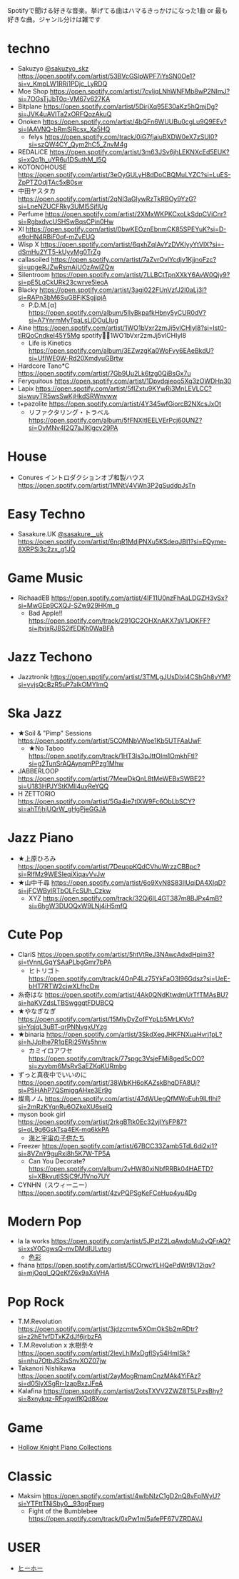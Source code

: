 Spotifyで聞ける好きな音楽。挙げてる曲はハマるきっかけになった1曲 or 最も好きな曲。ジャンル分けは雑です

# techno

- Sakuzyo [@sakuzyo_skz](https://twitter.com/sakuzyo_skz) https://open.spotify.com/artist/53BVcGSlpWPF7iYsSN0Oe1?si=v_KmpLW1RRi1PDjc_LyRDQ
- Moe Shop https://open.spotify.com/artist/7cvljqLNhWNFMb8wP2NImJ?si=7OGsTjJbT0q-VM67v627KA
- Bitplane https://open.spotify.com/artist/5DirjXq95E30aKz5hQmjDg?si=JVK4uAVITa2xORFQozAkuQ
- Onoken https://open.spotify.com/artist/4bQFn6WUUBu0cgLu9Q9EEv?si=IAAVNQ-bRmSiRcsx_Xa5HQ
    - felys https://open.spotify.com/track/0iG7fjaiuBXDW0eX7zSUl0?si=szQW4CY_Qym2hC5_ZnvM4g
- REDALiCE https://open.spotify.com/artist/3m63JSv6jhLEKNXcEd5EUK?si=xQq1h_uYR6u1DSuthM_I5Q
- KOTONOHOUSE https://open.spotify.com/artist/3eOyGULyH8dDoCBQMuLYZC?si=LuES-ZpPTZOdjTAc5xB0sw
- 中田ヤスタカ https://open.spotify.com/artist/2qNI3aGlywRzTkRBOy9YzG?si=LneNZUCFRky3UMl5SjflUg
- Perfume https://open.spotify.com/artist/2XMxWKPKCxoLkSdpCViCnr?si=RgbxdvcUSHSwBqsCPin0Hw
- XI https://open.spotify.com/artist/0bwKEOznEbnmCK85SPEYuK?si=D-e9oHN4RBiF0qf-mZvEUQ
- Wisp X https://open.spotify.com/artist/6qxhZqIAvYzDVKIyyYtVlX?si=-dSmHu2YT5-kUyvMg0TrZg
- callasoiled https://open.spotify.com/artist/7aZvrOvlYcdjv1KjjnoFzc?si=upgeRJZwRsmAiUOzAwIZQw
- Silentroom https://open.spotify.com/artist/7LLBCtTpnXXkY6AvW0Qjy9?si=pE5LqCkURk23cwrve5leoA
- Blacky https://open.spotify.com/artist/3agj022FUnVzfJ2l0aLj3l?si=RAPn3bM6SuGBFjKSgjjpjA
    - P.D.M.\[α\] https://open.spotify.com/album/5IlvBkpafkHbny5yCUR0dV?si=A7YnrmMyTqaLsLiDOuLIug
- Aine https://open.spotify.com/artist/1WO1bVxr2zmJj5vlCHIyl8?si=Ist0-tlRQoCndkeI45Y5Mg spotify:artist:1WO1bVxr2zmJj5vlCHIyl8
    - Life is Kinetics https://open.spotify.com/album/3EZwzgKa0WoFvy6EAeBkdU?si=UfIWE0W-Rd20XmdyuGBrtw
- Hardcore Tano*C https://open.spotify.com/artist/7Gb9Uu2Lk6tzg0QiBsGx7u
- Feryquitous https://open.spotify.com/artist/1Dpvdqieoo5Xq3zOWDHp30
- Lapix https://open.spotify.com/artist/5fIZxtu9KYwRi3MnLEVLCC?si=wuyTR5wsSwKjHkdSRWnvww
- t+pazolite https://open.spotify.com/artist/4Y345wfGiorcB2NXcsJxOt
    - リファクタリング・トラベル https://open.spotify.com/album/5fFNXltIEELVErPcj60UNZ?si=OvMNv4I2Q7aJlKlgcv29PA

# House

- Conures イントロダクションオブ和製ハウス https://open.spotify.com/artist/1MNtV4VWn3P2gSuddpJsTn

# Easy Techno

- Sasakure.UK [@sasakure__uk](https://twitter.com/sasakure__uk) https://open.spotify.com/artist/6nqR1MdjPNXu5KSdeqJBI1?si=EQyme-8XRPSi3c2zx_g1JQ

# Game Music

- RichaadEB https://open.spotify.com/artist/4IF11U0nzFhAaLDGZH3vSx?si=MwGEp9CXQJ-SZw929HKm_g
    - Bad Apple!! https://open.spotify.com/track/291GC2OHXnAKX7sV1JOKFF?si=jtvjxRJBS2ifEDKh0WaBFA

# Jazz Techono

- Jazztronik https://open.spotify.com/artist/3TMLgJUsDIxI4CShGh8vYM?si=yvjsQcBzR5uP7alkOMYImQ

# Ska Jazz

- ★Soil & "Pimp" Sessions https://open.spotify.com/artist/5COMNbVWoe1Kb5UTFAaUwF
    - ★No Taboo https://open.spotify.com/track/1HT3ls3pJttOIm1OmkhFtl?si=g2TunSrAQAynqmPPzg1Mhw
- JABBERLOOP https://open.spotify.com/artist/7MewDkQnL8tMeWEBxSWBE2?si=U183HPJYStKMll4uyReYQQ
- H ZETTORIO https://open.spotify.com/artist/5Ga4ie7tlXW9Fc6ObLbSCY?si=ahTfjhjUQrW_gHgPjeGGJA

# Jazz Piano

- ★上原ひろみ https://open.spotify.com/artist/7DeuppKQdCVhuWrzzCBBpc?si=RlfMz9WESIeqiXiqavVvJw
- ★山中千尋 https://open.spotify.com/artist/6o9XvN8S83IlUqiDA4XIqD?si=jFCWByIRTbOLFcSUh_Czkw
    - XYZ https://open.spotify.com/track/32Qj6lL4GT387m8BJPx4mB?si=6hgW3DUOQxW9LNj4iH5mfQ

# Cute Pop

- ClariS https://open.spotify.com/artist/5htVtReJ3NAwcAdxdHpim3?si=tVnnLGqYSAaPLbgGmr7bPA
    - ヒトリゴト https://open.spotify.com/track/4OnP4Lz75YkFaO3I96Gdsz?si=UeE-bHT7RTW2cjwXLfhcDw
- 糸奇はな https://open.spotify.com/artist/4Ak0QNdKtwdmUrTfTMAsBU?si=haKVZdsLTBSwggqtFDUBCQ
- ★やなぎなぎ https://open.spotify.com/artist/15MlyDyZofFYpLb5MrLKVo?si=YqjqL3uBT-qrPNNvgxUYzg
- ★binaria https://open.spotify.com/artist/3SkdXeqJHKFNXuaHvrj1pL?si=hJJpIhe7R1qERi25Ws5hnw
    - カミイロアワセ https://open.spotify.com/track/77spgc3VsjeFMi8ged5cOO?si=zyvbm6MsRvSaEZKqKURmbg
- ずっと真夜中でいいのに https://open.spotify.com/artist/38WbKH6oKAZskBhqDFA8Uj?si=P5HAhP7QSmiggAHxe3Er9g
- 燦鳥ノム https://open.spotify.com/artist/47dWUegQfMWoEuh9lLfIhi?si=2mRzKYqnRu6OZkeXU6seiQ
- myson book girl https://open.spotify.com/artist/2rkgBTtk0Ec32yjIYsFP87?si=oL9g6GskTsa4EK-mq6kkPA
  - [海と宇宙の子供たち](https://open.spotify.com/album/1tbAs2zSXk2NcQvBTkAvo8?si=5qRGaM2cTXa_QY9zztgrRA)
- Freezer https://open.spotify.com/artist/67BCC33Zamb5TdL6di2xi1?si=8VZnY9guRxi8h5K7W-TP5A
  - Can You Decorate?  https://open.spotify.com/album/2vHW80xiNbfRRBk04HAETD?si=XBkvutlSSjC9fJ1Vno7UY
- CYNHN（スウィーニー） https://open.spotify.com/artist/4zvPQPSgKeFCeHup4yu4Dg

# Modern Pop

- la la works https://open.spotify.com/artist/5JPztZ2LqAwdoMu2vQFrAQ?si=xsY0CgwsQ-mvDMdIULvtog
  - [色彩](https://open.spotify.com/track/3soZEQKCYsFcr1w2A4nP0r)
- fhána https://open.spotify.com/artist/5COrwcYLHQePdWt9V12iqv?si=mjOqql_QQeKfZ6x9aXsVHA

# Pop Rock

- T.M.Revolution https://open.spotify.com/artist/3jdzcmtw5XOmOkSb2mRDtr?si=z2hE1vfDTxKZdJf6jrbzFA
- T.M.Revolution x 水樹奈々 https://open.spotify.com/artist/2levLhlMxDgflSy54HmISk?si=nhu7OtbJS2isSnvXOZ07jw
- Takanori Nishikawa https://open.spotify.com/artist/2ayMogRmamCnzMAk4YiFAz?si=d05lyXSgRr-IzapBxzJFeA
- Kalafina https://open.spotify.com/artist/2otsTXVV2ZWZ8T5LPzsBhy?si=8xnykqz-RFqgwifKQd8Xow

# Game

- [Hollow Knight Piano Collections](https://open.spotify.com/album/0v4vTwebMBgz0ih46nysbr?si=upwAgH-eQMKPhARwDtc9jg)

# Classic

- Maksim https://open.spotify.com/artist/4wlbNIzC1gD2nQ8vFpIWyU?si=YTFttTNiSby0__93qqFpwg
    - Fight of the Bumblebee https://open.spotify.com/track/0xPw1mI5afePF67VZRDAVJ

# USER

- [ヒーホー](https://open.spotify.com/user/j5u8csody72lmtsl2j3o3g1fs?si=ry6tsFMXTuqzp7kL0GqJlQ)
